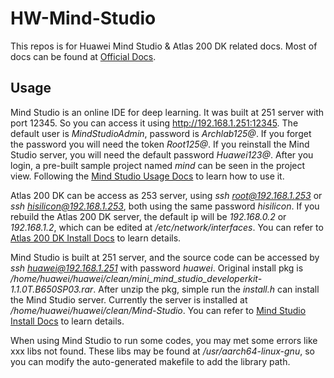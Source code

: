 # HW-Mind-Studio
This repos is for Huawei Mind Studio &amp; Atlas 200 DK related docs. Most of docs can be found at [Official Docs](https://www.huawei.com/minisite/ascend/cn/file.html). 

## Usage
Mind Studio is an online IDE for deep learning. It was built at 251 server with port 12345. So you can access it using <http://192.168.1.251:12345>. The default user is *MindStudioAdmin*, password is *Archlab125@*. If you forget the password you will need the token *Root125@*. If you reinstall the Mind Studio server, you will need the default password *Huawei123@*. After you login, a pre-built sample project named *mind* can be seen in the project view. Following the [Mind Studio Usage Docs](https://www.huawei.com/minisite/ascend/cn/filedetail_9.html) to learn how to use it.

Atlas 200 DK can be access as 253 server, using *ssh root@192.168.1.253* or *ssh hisilicon@192.168.1.253*, both using the same password *hisilicon*. If you rebuild the Atlas 200 DK server, the default ip will be *192.168.0.2* or *192.168.1.2*, which can be edited at */etc/network/interfaces*. You can refer to [Atlas 200 DK Install Docs](https://www.huawei.com/minisite/ascend/cn/filedetail_2.html) to learn details.

Mind Studio is built at 251 server, and the source code can be accessed by *ssh huawei@192.168.1.251* with password *huawei*. Original install pkg is */home/huawei/huawei/clean/mini_mind_studio_developerkit-1.1.0T.B650SP03.rar*. After unzip the pkg, simple run the *install.h* can install the Mind Studio server. Currently the server is installed at */home/huawei/huawei/clean/Mind-Studio*. You can refer to [Mind Studio Install Docs](https://www.huawei.com/minisite/ascend/cn/filedetail_1.html) to learn details.

When using Mind Studio to run some codes, you may met some errors like xxx libs not found. These libs may be found at */usr/aarch64-linux-gnu*, so you can modify the auto-generated makefile to add the library path.






